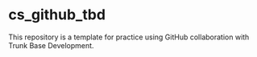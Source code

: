 # cs_github_tbd
This repository is a template for practice using GitHub collaboration with Trunk Base Development.
